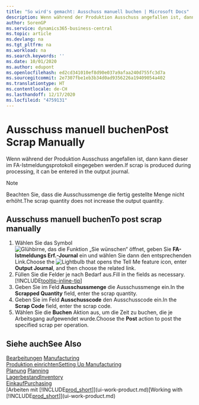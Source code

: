 ```yaml
---
title: "So wird's gemacht: Ausschuss manuell buchen | Microsoft Docs"
description: Wenn während der Produktion Ausschuss angefallen ist, dann kann dieser im FA-Istmeldungsprotokoll eingegeben werden. Beachten Sie, dass die Ausschussmenge die fertig gestellte Menge nicht erhöht.
author: SorenGP
ms.service: dynamics365-business-central
ms.topic: article
ms.devlang: na
ms.tgt_pltfrm: na
ms.workload: na
ms.search.keywords: ''
ms.date: 10/01/2020
ms.author: edupont
ms.openlocfilehash: ed2cd341010ef8d90e037a9afaa240d755fc3d7a
ms.sourcegitcommit: 2e7307fbe1eb3b34d0ad9356226a19409054a402
ms.translationtype: HT
ms.contentlocale: de-CH
ms.lasthandoff: 12/17/2020
ms.locfileid: "4759131"
---
```

# <a name="post-scrap-manually"></a><span data-ttu-id="70877-104">Ausschuss manuell buchen</span><span class="sxs-lookup"><span data-stu-id="70877-104">Post Scrap Manually</span></span>
<span data-ttu-id="70877-105">Wenn während der Produktion Ausschuss angefallen ist, dann kann dieser im FA-Istmeldungsprotokoll eingegeben werden.</span><span class="sxs-lookup"><span data-stu-id="70877-105">If scrap is produced during processing, it can be entered in the output journal.</span></span> 

> [!NOTE]
> <span data-ttu-id="70877-106">Beachten Sie, dass die Ausschussmenge die fertig gestellte Menge nicht erhöht.</span><span class="sxs-lookup"><span data-stu-id="70877-106">The scrap quantity does not increase the output quantity.</span></span>  

## <a name="to-post-scrap-manually"></a><span data-ttu-id="70877-107">Ausschuss manuell buchen</span><span class="sxs-lookup"><span data-stu-id="70877-107">To post scrap manually</span></span>  
1. <span data-ttu-id="70877-108">Wählen Sie das Symbol ![Glühbirne, das die Funktion „Sie wünschen“ öffnet](media/ui-search/search_small.png "Tell Me-Funktion"), geben Sie **FA-Istmeldungs Erf.-Journal** ein und wählen Sie dann den entsprechenden Link.</span><span class="sxs-lookup"><span data-stu-id="70877-108">Choose the ![Lightbulb that opens the Tell Me feature](media/ui-search/search_small.png "Tell me what you want to do") icon, enter **Output Journal**, and then choose the related link.</span></span>  
2. <span data-ttu-id="70877-109">Füllen Sie die Felder je nach Bedarf aus.</span><span class="sxs-lookup"><span data-stu-id="70877-109">Fill in the fields as necessary.</span></span> [!INCLUDE[tooltip-inline-tip](includes/tooltip-inline-tip_md.md)]  
3. <span data-ttu-id="70877-110">Geben Sie im Feld **Ausschussmenge** die Ausschussmenge ein.</span><span class="sxs-lookup"><span data-stu-id="70877-110">In the **Scrapped Quantity** field, enter the scrap quantity.</span></span>  
4. <span data-ttu-id="70877-111">Geben Sie im Feld **Ausschusscode** den Ausschusscode ein.</span><span class="sxs-lookup"><span data-stu-id="70877-111">In the **Scrap Code** field, enter the scrap code.</span></span>  
5. <span data-ttu-id="70877-112">Wählen Sie die **Buchen** Aktion aus, um die Zeit zu buchen, die je Arbeitsgang aufgewendet wurde.</span><span class="sxs-lookup"><span data-stu-id="70877-112">Choose the **Post** action to post the specified scrap per operation.</span></span>  

## <a name="see-also"></a><span data-ttu-id="70877-113">Siehe auch</span><span class="sxs-lookup"><span data-stu-id="70877-113">See Also</span></span>  
<span data-ttu-id="70877-114">[Bearbeitungen](production-manage-manufacturing.md)  </span><span class="sxs-lookup"><span data-stu-id="70877-114">[Manufacturing](production-manage-manufacturing.md)  </span></span>  
[<span data-ttu-id="70877-115">Produktion einrichten</span><span class="sxs-lookup"><span data-stu-id="70877-115">Setting Up Manufacturing</span></span>](production-configure-production-processes.md)  
<span data-ttu-id="70877-116">[Planung](production-planning.md)    </span><span class="sxs-lookup"><span data-stu-id="70877-116">[Planning](production-planning.md)    </span></span>  
[<span data-ttu-id="70877-117">Lagerbestand</span><span class="sxs-lookup"><span data-stu-id="70877-117">Inventory</span></span>](inventory-manage-inventory.md)  
[<span data-ttu-id="70877-118">Einkauf</span><span class="sxs-lookup"><span data-stu-id="70877-118">Purchasing</span></span>](purchasing-manage-purchasing.md)  
<span data-ttu-id="70877-119">[Arbeiten mit [!INCLUDE[prod_short](includes/prod_short.md)]](ui-work-product.md)</span><span class="sxs-lookup"><span data-stu-id="70877-119">[Working with [!INCLUDE[prod_short](includes/prod_short.md)]](ui-work-product.md)</span></span>
